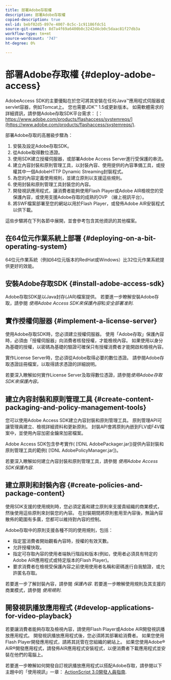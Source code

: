 ```yaml
---
title: 部署Adobe存取權
description: 部署Adobe存取權
copied-description: true
exl-id: bebf02d5-897e-4007-8c5c-1c91186fdc51
source-git-commit: 8d7a4f69a6400b0c3242d4cb0c5daac81f27db3a
workflow-type: tm+mt
source-wordcount: '747'
ht-degree: 0%

---
```


# 部署Adobe存取權 {#deploy-adobe-access}

AdobeAccess SDK的主要優點在於您可將其安裝在任何Java™應用程式伺服器或servlet容器，例如Tomcat上。 您也需要JDK™ 1.5或更新版本。 如需軟體需求的詳細資訊，請參閱Adobe存取SDK平台需求： [： https://www.adobe.com/products/flashaccess/systemreqs/](https://www.adobe.com/products/flashaccess/systemreqs/).

部署Adobe存取的高層級步驟為：

1. 安裝及設定Adobe存取SDK。
1. 從Adobe取得數位憑證。
1. 使用SDK建立授權伺服器，或部署Adobe Access Server進行受保護的串流。
1. 建立內容封裝和原則管理工具，以封裝內容、使用提供的內容準備工具，或授權其中一個AdobeHTTP Dynamic Streaming封裝程式。
1. 為您的內容定義使用規則，並建立原則以支援這些規則。
1. 使用封裝和原則管理工具封裝您的內容。
1. 開發視訊應用程式，讓消費者能夠使用Flash Player或Adobe AIR檢視您的受保護內容，或使用支援Adobe存取的成熟的OVP （線上視訊平台）。
1. 將SWF檔案部署至您的網站以用於Flash Player，或發佈Adobe AIR安裝程式以供下載。

這些步驟將在下列各節中展開，並會參考包含其他資訊的其他檔案。

## 在64位元作業系統上部署 {#deploying-on-a-bit-operating-system}

64位元作業系統（例如64位元版本的RedHat或Windows）比32位元作業系統提供更好的效能。

## 安裝Adobe存取SDK {#install-adobe-access-sdk}

Adobe存取SDK是以Java封存(JAR)檔案提供。 若要進一步瞭解安裝Adobe存取，請參閱 *使用Adobe Access SDK來保護內容*&#x200B;和&#x200B;*安全部署准則*.

## 實作授權伺服器 {#implement-a-license-server}

使用Adobe存取SDK時，您必須建立授權伺服器。 使用「Adobe存取」保護內容時，必須由「授權伺服器」向消費者核發授權，才能檢視內容。 如果使用以身分為基礎的授權，以密碼為基礎的驗證可確保只有授權消費者才能開啟和檢視內容。

實作License Server時，您必須從Adobe取得必要的數位憑證。 請參閱Adobe存取憑證註冊檔案，以取得請求憑證的詳細說明。

若要深入瞭解如何實作License Server及取得數位憑證，請參閱*使用Adobe存取SDK來保護內容。*

## 建立內容封裝和原則管理工具 {#create-content-packaging-and-policy-management-tools}

您可以使用Adobe Access SDK建立內容封裝和原則管理工具。 原則管理API可讓管理員建立、檢視詳細資料和更新原則。 封裝API會將原則內嵌到FLV或F4V檔案中，並使用內容加密金鑰來加密檔案。

Adobe Access SDK包含參考實作( [!DNL AdobePackager.jar])提供內容封裝和原則管理工具的範例( [!DNL AdobePolicyManager.jar])。

若要深入瞭解如何建立內容封裝和原則管理工具，請參閱 *使用Adobe Access SDK保護內容*.

## 建立原則和封裝內容 {#create-policies-and-package-content}

使用SDK支援的使用規則時，您必須定義和建立原則來支援貴組織的商業模式，然後使用這些原則來封裝您的內容。 在封裝期間將原則套用至內容後，無論內容散佈的範圍有多廣，您都可以維持對內容的控制。

Adobe存取中的原則支援各種不同的使用規則，包括：

* 指定當消費者開始觀看內容時，授權的有效天數。
* 允許授權快取。
* 指定可存取內容的使用者端執行階段和版本(例如，使用者必須具有特定的Adobe AIR應用程式或特定版本的Flash Player)。
* 要求消費者在檢視受保護內容之前使用使用者名稱和密碼進行自我驗證，或允許匿名存取。

若要進一步了解封裝內容，請參閱 *保護內容*. 若要進一步瞭解使用規則及其支援的商業模式，請參閱 *使用規則*.

## 開發視訊播放應用程式 {#develop-applications-for-video-playback}

若要讓消費者能夠存取及檢視內容，請使用Flash Player或Adobe AIR開發視訊播放應用程式。 開發視訊播放應用程式後，您必須將其部署給消費者。 如果您使用Flash Player開發應用程式，請將其託管在您組織的網站上。 如果您使用Adobe® AIR®開發應用程式，請發佈AIR應用程式安裝程式，以便消費者下載應用程式並安裝在他們的電腦上。

若要進一步瞭解如何開發自訂視訊播放應用程式以搭配Adobe存取，請參閱以下主題中的「使用視訊」一章： [ActionScript 3.0開發人員指南](https://help.adobe.com/en_US/as3/dev/WS9936fa0d5984e93b3f4f38ec1272a447844-8000.html).
